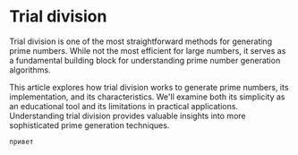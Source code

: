 # Trial division

Trial division is one of the most straightforward methods for generating prime numbers. While not the most efficient for large numbers, it serves as a fundamental building block for understanding prime number generation algorithms.

This article explores how trial division works to generate prime numbers, its implementation, and its characteristics. We'll examine both its simplicity as an educational tool and its limitations in practical applications. Understanding trial division provides valuable insights into more sophisticated prime generation techniques.

```javascript-1
привет
```